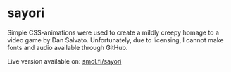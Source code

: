 # sayori
Simple CSS-animations were used to create a mildly creepy homage to a video game by Dan Salvato.
Unfortunately, due to licensing, I cannot make fonts and audio available through GitHub.

Live version available on: [smol.fi/sayori](https://smol.fi/sayori)
